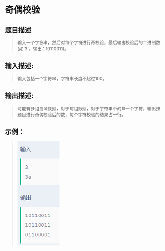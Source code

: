 # 奇偶校验

## 题目描述
>输入一个字符串，然后对每个字符进行奇校验，最后输出校验后的二进制数(如'3’，输出：10110011)。

## 输入描述:
>输入包括一个字符串，字符串长度不超过100。

## 输出描述:
>可能有多组测试数据，对于每组数据，对于字符串中的每一个字符，输出按题目进行奇偶校验后的数，每个字符校验的结果占一行。

## 示例：
>![Image text](sample.PNG)
